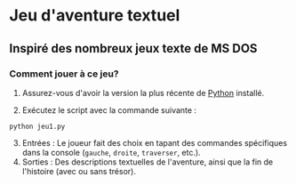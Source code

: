 # Jeu d'aventure textuel
## Inspiré des nombreux jeux texte de MS DOS
### Comment jouer à ce jeu?
1. Assurez-vous d'avoir la version la plus récente de [Python](https://www.python.org/ftp/python/3.13.2/python-3.13.2-amd64.exe "Install Python Here") installé.

2. Exécutez le script avec la commande suivante :
```shell
python jeu1.py
```

3. Entrées :
Le joueur fait des choix en tapant des commandes spécifiques dans la console (`gauche`, `droite`, `traverser`, etc.).
4. Sorties :
Des descriptions textuelles de l'aventure, ainsi que la fin de l'histoire (avec ou sans trésor).
